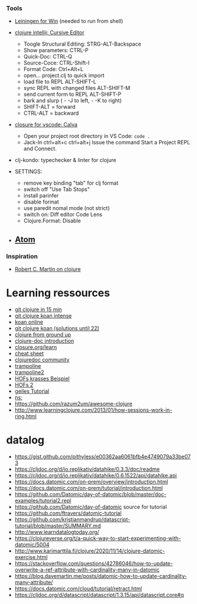 
### Tools  

- [Leiningen for Win](https://djpowell.github.io/leiningen-win-installer/)
(needed to run from shell)
- [clojure intellij: Cursive Editor](https://cursive-ide.com/userguide/paredit.html)
    - Toogle Structural Editing: STRG-ALT-Backspace
    - Show parameters: CTRL-P
    - Quick-Doc: CTRL-Q
    - Source-Coce: CTRL-Shift-I
    - Format Code: Ctrl+Alt+L
    - open... project.clj to quick import
    - load file to REPL ALT-SHIFT-L
    - sync REPL with changed files ALT-SHIFT-M
    - send current form to REPL ALT-SHIFT-P
    - bark and slurp ( - -J to left, - -K to right)
    - SHIFT-ALT = forward
    - CTRL-ALT = backward

- [closure for vscode: Calva](https://calva.io/)
    - Open your project root directory in VS Code: `code .`
    - Jack-In ctrl+alt+c ctrl+alt+j Issue the command Start a Project REPL and Connect.
- clj-kondo: typechecker & linter for clojure
- SETTINGS:
    - remove key binding "tab" for clj format
    - switch off "Use Tab Stops"
    - install parinfer
    - disable format
    - use paredit nomal mode (not strict)
    - switch on: Diff editor Code Lens
    - Clojure.Format: Disable

- [Atom](https://gist.github.com/jasongilman/d1f70507bed021b48625)
    -  

### Inspiration
- [Robert C. Martin on clojure](https://blog.cleancoder.com/uncle-bob/2019/08/22/WhyClojure.html)  

# Learning ressources
- [git clojure in 15 min](https://gist.github.com/hindol/727eb69e9943b371e66902c19960fd0c)  
- [git clojure koan intense](https://github.com/functional-koans)
- [koan online](http://clojurescriptkoans.com/)
- [git clojure koan (solutions until 22)](https://gist.github.com/lildata/e9110d3e84a3d380e15c)  
- [clojure from ground up](https://aphyr.com/posts/301-clojure-from-the-ground-up-welcome)
- [clojure-doc introduction](http://clojure-doc.org/articles/tutorials/introduction.html)
- [closure.org/learn](https://www.clojure.org/guides/learn/syntax)  
- [cheat sheet](https://www.clojure.org/api/cheatsheet)
- [clojuredoc community](http://clojuredocs.org/)
- [trampoline](https://clojuredocs.org/clojure.core/trampoline)
- [trampoline2](http://clojurebridge-berlin.org/community-docs/docs/clojure/trampoline/)
- [HOFs krasses Beispiel](https://christophermaier.name/2011/07/07/)
- [HOFs 2](writing-elegant-clojure-code-using-higher-order-functions/)
- [geiles Tutorial](http://clojurebridge-berlin.org/community-docs/docs/clojure/higher-order-function/)
- [ns:](https://www.braveclojure.com/organization/)
- https://github.com/razum2um/awesome-clojure
- http://www.learningclojure.com/2013/01/how-sessions-work-in-ring.html

# datalog
- https://gist.github.com/pithyless/e00362aa6061bfb4e4749079a33be073
- https://cljdoc.org/d/io.replikativ/datahike/0.3.3/doc/readme
- https://cljdoc.org/d/io.replikativ/datahike/0.6.1522/api/datahike.api
- https://docs.datomic.com/on-prem/overview/introduction.html
- https://docs.datomic.com/on-prem/tutorial/introduction.html
- https://github.com/Datomic/day-of-datomic/blob/master/doc-examples/tutorial2.repl
- https://github.com/Datomic/day-of-datomic source for tutorial
- https://github.com/ftravers/datomic-tutorial
- https://github.com/kristianmandrup/datascript-tutorial/blob/master/SUMMARY.md
- http://www.learndatalogtoday.org/
- https://clojureverse.org/t/a-quick-way-to-start-experimenting-with-datomic/5004
- http://www.karimarttila.fi/clojure/2020/11/14/clojure-datomic-exercise.html
- https://stackoverflow.com/questions/42786046/how-to-update-overwrite-a-ref-attribute-with-cardinality-many-in-datomic
- https://blog.davemartin.me/posts/datomic-how-to-update-cardinality-many-attribute/
- https://docs.datomic.com/cloud/tutorial/retract.html
- https://cljdoc.org/d/datascript/datascript/1.3.15/api/datascript.core#q
